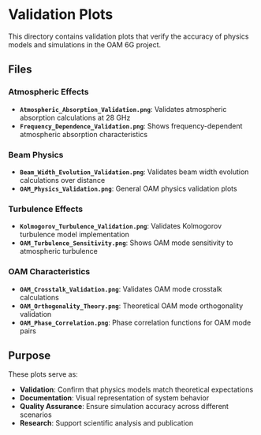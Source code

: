# Validation Plots

This directory contains validation plots that verify the accuracy of physics models and simulations in the OAM 6G project.

## Files

### Atmospheric Effects
- **`Atmospheric_Absorption_Validation.png`**: Validates atmospheric absorption calculations at 28 GHz
- **`Frequency_Dependence_Validation.png`**: Shows frequency-dependent atmospheric absorption characteristics

### Beam Physics
- **`Beam_Width_Evolution_Validation.png`**: Validates beam width evolution calculations over distance
- **`OAM_Physics_Validation.png`**: General OAM physics validation plots

### Turbulence Effects
- **`Kolmogorov_Turbulence_Validation.png`**: Validates Kolmogorov turbulence model implementation
- **`OAM_Turbulence_Sensitivity.png`**: Shows OAM mode sensitivity to atmospheric turbulence

### OAM Characteristics
- **`OAM_Crosstalk_Validation.png`**: Validates OAM mode crosstalk calculations
- **`OAM_Orthogonality_Theory.png`**: Theoretical OAM mode orthogonality validation
- **`OAM_Phase_Correlation.png`**: Phase correlation functions for OAM mode pairs

## Purpose

These plots serve as:
- **Validation**: Confirm that physics models match theoretical expectations
- **Documentation**: Visual representation of system behavior
- **Quality Assurance**: Ensure simulation accuracy across different scenarios
- **Research**: Support scientific analysis and publication 